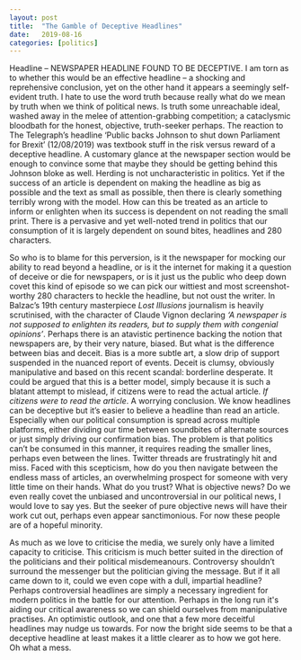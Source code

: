 ```yaml
---
layout: post
title:  "The Gamble of Deceptive Headlines"
date:   2019-08-16
categories: [politics]
---
```



Headline – NEWSPAPER HEADLINE FOUND TO BE DECEPTIVE. I am torn as to whether this would be an effective headline – a shocking and reprehensive conclusion, yet on the other hand it appears a seemingly self-evident truth. I hate to use the word truth because really what do we mean by truth when we think of political news. Is truth some unreachable ideal, washed away in the melee of attention-grabbing competition; a cataclysmic bloodbath for the honest, objective, truth-seeker perhaps. The reaction to The Telegraph’s headline ‘Public backs Johnson to shut down Parliament for Brexit’ (12/08/2019) was textbook stuff in the risk versus reward of a deceptive headline. A customary glance at the newspaper section would be enough to convince some that maybe they should be getting behind this Johnson bloke as well. Herding is not uncharacteristic in politics. Yet if the success of an article is dependent on making the headline as big as possible and the text as small as possible, then there is clearly something terribly wrong with the model. How can this be treated as an article to inform or enlighten when its success is dependent on not reading the small print. There is a pervasive and yet well-noted trend in politics that our consumption of it is largely dependent on sound bites, headlines and 280 characters.

So who is to blame for this perversion, is it the newspaper for mocking our ability to read beyond a headline, or is it the internet for making it a question of deceive or die for newspapers, or is it just us the public who deep down covet this kind of episode so we can pick our wittiest and most screenshot-worthy 280 characters to heckle the headline, but not oust the writer. In Balzac’s 19th century masterpiece *Lost Illusions* journalism is heavily scrutinised, with the character of Claude Vignon declaring *‘A newspaper is not supposed to enlighten its readers, but to supply them with congenial opinions’*. Perhaps there is an atavistic pertinence backing the notion that newspapers are, by their very nature, biased. But what is the difference between bias and deceit. Bias is a more subtle art, a slow drip of support suspended in the nuanced report of events. Deceit is clumsy, obviously manipulative and based on this recent scandal: borderline desperate. It could be argued that this is a better model, simply because it is such a blatant attempt to mislead, if citizens were to read the actual article. *If citizens were to read the article*. A worrying conclusion. We know headlines can be deceptive but it’s easier to believe a headline than read an article. Especially when our political consumption is spread across multiple platforms, either dividing our time between soundbites of alternate sources or just simply driving our confirmation bias. The problem is that politics can’t be consumed in this manner, it requires reading the smaller lines, perhaps even between the lines. Twitter threads are frustratingly hit and miss. Faced with this scepticism, how do you then navigate between the endless mass of articles, an overwhelming prospect for someone with very little time on their hands. What do you trust? What is objective news? Do we even really covet the unbiased and uncontroversial in our political news, I would love to say yes. But the seeker of pure objective news will have their work cut out, perhaps even appear sanctimonious. For now these people are of a hopeful minority.

As much as we love to criticise the media, we surely only have a limited capacity to criticise. This criticism is much better suited in the direction of the politicians and their political misdemeanours. Controversy shouldn’t surround the messenger but the politician giving the message. But if it all came down to it, could we even cope with a dull, impartial headline? Perhaps controversial headlines are simply a necessary ingredient for modern politics in the battle for our attention. Perhaps in the long run it's aiding our critical awareness so we can shield ourselves from manipulative practises. An optimistic outlook, and one that a few more deceitful headlines may nudge us towards. For now the bright side seems to be that a deceptive headline at least makes it a little clearer as to how we got here. Oh what a mess.
